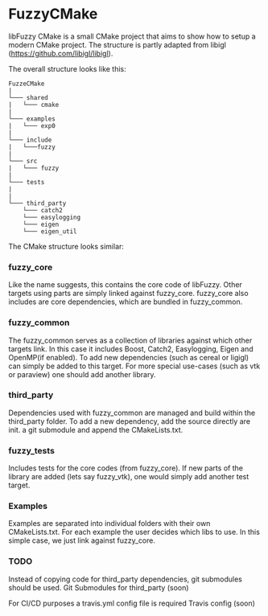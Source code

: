 # FuzzyCMake
libFuzzy CMake is a small CMake project that aims to show how to setup a modern CMake project.
The structure is partly adapted from libigl (https://github.com/libigl/libigl).

The overall structure looks like this:
```
FuzzeCMake
|
└─── shared
|   └─── cmake
|
└─── examples
|   └─── exp0
|
└─── include
|   └───fuzzy
|
└─── src
|   └─── fuzzy
|
└─── tests
|
|
└─── third_party
    └─── catch2
    └─── easylogging
    └─── eigen
    └─── eigen_util
```
The CMake structure looks similar:
### fuzzy_core
Like the name suggests, this contains the core code of libFuzzy.
Other targets using parts are simply linked against fuzzy_core.
fuzzy_core also includes are core dependencies, which are bundled in fuzzy_common.

### fuzzy_common
The fuzzy_common serves as a collection of libraries against which other targets link.
In this case it includes Boost, Catch2, Easylogging, Eigen and OpenMP(if enabled).
To add new dependencies (such as cereal or ligigl) can simply be added to this target.
For more special use-cases (such as vtk or paraview) one should add another library.

### third_party
Dependencies used with fuzzy_common are managed and build within the third_party folder.
To add a new dependency, add the source directly are init. a git submodule and append the CMakeLists.txt.
### fuzzy_tests
Includes tests for the core codes (from fuzzy_core). If new parts of the library are added (lets say fuzzy_vtk),
one would simply add another test target.

### Examples
Examples are separated into individual folders with their own CMakeLists.txt.
For each example the user decides which libs to use. In this simple case, we just link against fuzzy_core.


### TODO
Instead of copying code for third_party dependencies, git submodules should be used.
Git Submodules for third_party (soon)

For CI/CD purposes a travis.yml config file is required
Travis config (soon)
